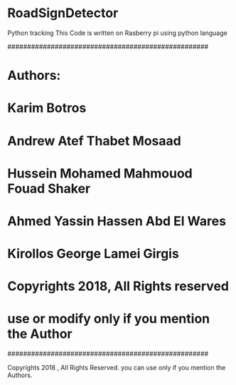 # RoadSignDetector
Python tracking
This Code is written on Rasberry pi using python language

###################################################
#  Authors:                                       #
#                                                 #
# Karim Botros                                    #
# Andrew Atef Thabet Mosaad                       #
# Hussein Mohamed Mahmouod Fouad Shaker           #
# Ahmed Yassin Hassen Abd El Wares	               #
# Kirollos George Lamei Girgis                    #
#                                                 #
# Copyrights 2018, All Rights reserved            #
# use or modify only if you mention the Author    #
###################################################


Copyrights 2018 , All Rights Reserved.
you can use only if you mention the Authors.
